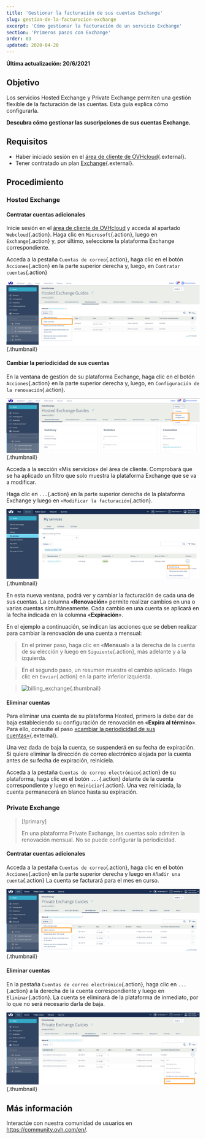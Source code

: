 ```yaml
---
title: 'Gestionar la facturación de sus cuentas Exchange'
slug: gestion-de-la-facturacion-exchange
excerpt: 'Cómo gestionar la facturación de un servicio Exchange'
section: 'Primeros pasos con Exchange'
order: 03
updated: 2020-04-20
---
```


**Última actualización: 20/6/2021**

## Objetivo

Los servicios Hosted Exchange y Private Exchange permiten una gestión flexible de la facturación de las cuentas. Esta guía explica cómo configurarla.


**Descubra cómo gestionar las suscripciones de sus cuentas Exchange.**

## Requisitos

- Haber iniciado sesión en el [área de cliente de OVHcloud](https://ca.ovh.com/auth/?action=gotomanager){.external}.
- Tener contratado un plan [Exchange](https://www.ovhcloud.com/es/emails/hosted-exchange/){.external}.

## Procedimiento

### Hosted Exchange 

#### Contratar cuentas adicionales

Inicie sesión en el [área de cliente de OVHcloud](https://ca.ovh.com/auth/?action=gotomanager) y acceda al apartado `Webcloud`{.action}. Haga clic en `Microsoft`{.action}, luego en `Exchange`{.action} y, por último, seleccione la plataforma Exchange correspondiente.

Acceda a la pestaña `Cuentas de correo`{.action}, haga clic en el botón `Acciones`{.action} en la parte superior derecha y, luego, en `Contratar cuentas`{.action}

![billing_exchange](images/billing-exchange-00.png){.thumbnail}


#### Cambiar la periodicidad de sus cuentas <a name="periodicity"></a>

En la ventana de gestión de su plataforma Exchange, haga clic en el botón `Acciones`{.action} en la parte superior derecha y, luego, en `Configuración de la renovación`{.action}. 

![billing_exchange](images/billing-exchange-01.png){.thumbnail}

Acceda a la sección «Mis servicios» del área de cliente. Comprobará que se ha aplicado un filtro que solo muestra la plataforma Exchange que se va a modificar.

Haga clic en `...`{.action} en la parte superior derecha de la plataforma Exchange y luego en `«Modificar la facturación`{.action}.

![billing_exchange](images/billing-exchange-02.png){.thumbnail}

En esta nueva ventana, podrá ver y cambiar la facturación de cada una de sus cuentas. La columna «**Renovación**» permite realizar cambios en una o varias cuentas simultáneamente. Cada cambio en una cuenta se aplicará en la fecha indicada en la columna «**Expiración**». 

En el ejemplo a continuación, se indican las acciones que se deben realizar para cambiar la renovación de una cuenta a mensual:

> En el primer paso, haga clic en «**Mensual**» a la derecha de la cuenta de su elección y luego en `Siguiente`{.action}, más adelante y a la izquierda.

> En el segundo paso, un resumen muestra el cambio aplicado. Haga clic en `Enviar`{.action} en la parte inferior izquierda.

> ![billing_exchange](images/billing-exchange-03.png){.thumbnail}

#### Eliminar cuentas

Para eliminar una cuenta de su plataforma Hosted, primero la debe dar de baja estableciendo su configuración de renovación en «**Expira al término**». Para ello, consulte el paso [«cambiar la periodicidad de sus cuentas»](./#cambiar-la-periodicidad-de-sus-cuentas){.external}.

Una vez dada de baja la cuenta, se suspenderá en su fecha de expiración. Si quiere eliminar la dirección de correo electrónico alojada por la cuenta antes de su fecha de expiración, reiníciela.

Acceda a la pestaña `Cuentas de correo electrónico`{.action} de su plataforma, haga clic en el botón `...`{.action} delante de la cuenta correspondiente y luego en `Reiniciar`{.action}. Una vez reiniciada, la cuenta permanecerá en blanco hasta su expiración.

### Private Exchange

> [!primary]
>
> En una plataforma Private Exchange, las cuentas solo admiten la renovación mensual. No se puede configurar la periodicidad.

#### Contratar cuentas adicionales

Acceda a la pestaña `Cuentas de correo`{.action}, haga clic en el botón `Acciones`{.action} en la parte superior derecha y luego en `Añadir una cuenta`{.action} La cuenta se facturará para el mes en curso.

![billing_exchange](images/billing-exchange-06.png){.thumbnail}


#### Eliminar cuentas

En la pestaña `Cuentas de correo electrónico`{.action}, haga clic en `...`{.action} a la derecha de la cuenta correspondiente y luego en `Eliminar`{.action}. La cuenta se eliminará de la plataforma de inmediato, por lo que no será necesario darla de baja.

![billing_exchange](images/billing-exchange-07.png){.thumbnail}


## Más información

Interactúe con nuestra comunidad de usuarios en <https://community.ovh.com/en/>.